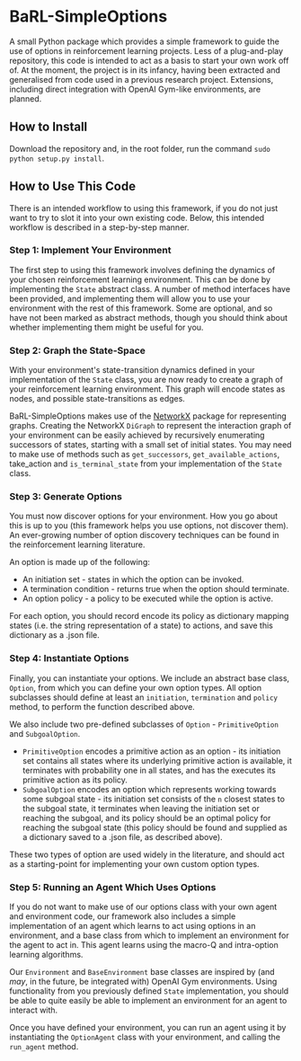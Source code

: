 # BaRL-SimpleOptions

A small Python package which provides a simple framework to guide the use of options in reinforcement learning projects. Less of a plug-and-play repository, this code is intended to act as a basis to start your own work off of.
At the moment, the project is in its infancy, having been extracted and generalised from code used in a previous research project.
Extensions, including direct integration with OpenAI Gym-like environments, are planned.

## How to Install

Download the repository and, in the root folder, run the command `sudo python setup.py install`.

## How to Use This Code

There is an intended workflow to using this framework, if you do not just want to try to slot it into your own existing code. Below, this intended workflow is described in a step-by-step manner.

### Step 1: Implement Your Environment

The first step to using this framework involves defining the dynamics of your chosen reinforcement learning environment. This can be done by implementing the `State` abstract class. A number of method interfaces have been provided, and implementing them will allow you to use your environment with the rest of this framework. Some are optional, and so have not been marked as abstract methods, though you should think about whether implementing them might be useful for you.

### Step 2: Graph the State-Space

With your environment's state-transition dynamics defined in your implementation of the `State` class, you are now ready to create a graph of your reinforcement learning environment. This graph will encode states as nodes, and possible state-transitions as edges.

BaRL-SimpleOptions makes use of the [NetworkX](https://networkx.github.io/) package for representing graphs. Creating the NetworkX `DiGraph` to represent the interaction graph of your environment can be easily achieved by recursively enumerating successors of states, starting with a small set of initial states. You may need to make use of methods such as `get_successors`, `get_available_actions`, take_action and `is_terminal_state` from your implementation of the `State` class.

### Step 3: Generate Options

You must now discover options for your environment. How you go about this is up to you (this framework helps you use options, not discover them). An ever-growing number of option discovery techniques can be found in the reinforcement learning literature.

An option is made up of the following:

- An initiation set - states in which the option can be invoked.
- A termination condition - returns true when the option should terminate.
- An option policy - a policy to be executed while the option is active.

For each option, you should record encode its policy as dictionary mapping states (i.e. the string representation of a state) to actions, and save this dictionary as a .json file.

### Step 4: Instantiate Options

Finally, you can instantiate your options. We include an abstract base class, `Option`, from which you can define your own option types. All option subclasses should define at least an `initiation`, `termination` and `policy` method, to perform the function described above.

We also include two pre-defined subclasses of `Option` - `PrimitiveOption` and `SubgoalOption`.

- `PrimitiveOption` encodes a primitive action as an option - its initiation set contains all states where its underlying primitive action is available, it terminates with probability one in all states, and has the executes its primitive action as its policy.
- `SubgoalOption` encodes an option which represents working towards some subgoal state - its initiation set consists of the `n` closest states to the subgoal state, it terminates when leaving the initiation set or reaching the subgoal, and its policy should be an optimal policy for reaching the subgoal state (this policy should be found and supplied as a dictionary  saved to a .json file, as described above).

These two types of option are used widely in the literature, and should act as a starting-point for implementing your own custom option types.

### Step 5: Running an Agent Which Uses Options

If you do not want to make use of our options class with your own agent and environment code, our framework also includes a simple implementation of an agent which learns to act using options in an environment, and a base class from which to implement an environment for the agent to act in. This agent learns using the macro-Q and intra-option learning algorithms.

Our `Environment` and `BaseEnvironment` base classes are inspired by (and *may*, in the future, be integrated with) OpenAI Gym environments. Using functionality from you previously defined `State` implementation, you should be able to quite easily be able to implement an environment for an agent to interact with.

Once you have defined your environment, you can run an agent using it by instantiating the `OptionAgent` class with your environment, and calling the `run_agent` method.
